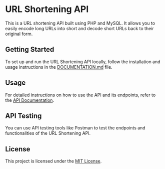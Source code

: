 # URL Shortening API

This is a URL shortening API built using PHP and MySQL. It allows you to easily encode long URLs into short and decode short URLs back to their original form.

## Getting Started

To set up and run the URL Shortening API locally, follow the installation and usage instructions in the [DOCUMENTATION.md](DOCUMENTATION.md) file.

## Usage

For detailed instructions on how to use the API and its endpoints, refer to the [API Documentation](DOCUMENTATION.md).

## API Testing

You can use API testing tools like Postman to test the endpoints and functionalities of the URL Shortening API.

## License

This project is licensed under the [MIT License](LICENSE).
